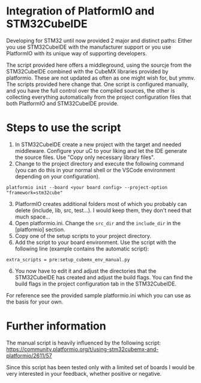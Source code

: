 # Integration of PlatformIO and STM32CubeIDE

Developing for STM32 until now provided 2 major and distinct paths: Either you use STM32CubeIDE with the manufacturer support or you use PlatformIO with its unique way of supporting developers.

The script provided here offers a middleground, using the sourcje from the STM32CubeIDE combined with the CubeMX libraries provided by platformio. These are not updated as often as one might wish for, but ymmv.
The scripts provided here change that. One script is configured manually, and you have the full control over the compiled sources, the other is collecting everything automatically from the project configuration files that both PlatformIO and STM32CubeIDE provide.

# Steps to use the script

1. In STM32CubeIDE create a new project with the target and needed middleware. Configure your uC to your liking and let the IDE generate the source files. Use "Copy only necessary library files".
2. Change to the project directory and execute the following command (you can do this in your normal shell or the VSCode environment depending on your configuration).

`platformio init --board <your board config> --project-option "framework=stm32cube"`

3. PlatformIO creates additional folders most of which you probably can delete (include, lib, src, test...). I would keep them, they don't need that much space...
4. Open platformio.ini. Change the `src_dir` and the `include_dir` in the [platformio] section.
5. Copy one of the setup scripts to your project directory.
6. Add the script to your board environment. Use the script with the following line (example contains the automatic script):

`extra_scripts = pre:setup_cubemx_env_manual.py`

6. You now have to edit it and adjust the directories that the STM32CubeIDE has created and adjust the build flags. You can find the build flags in the project configuration tab in the STM32CubeIDE.

For reference see the provided sample platformio.ini which you can use as the basis for your own.

# Further information

The manual script is heavily influenced by the following script: https://community.platformio.org/t/using-stm32cubemx-and-platformio/2611/57

Since this script has been tested only with a limited set of boards I would be very interested in your feedback, whether positive or negative.
